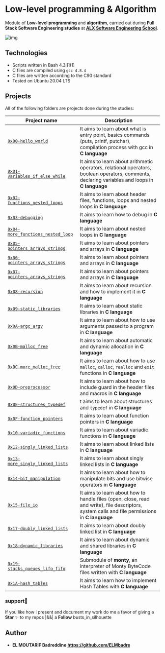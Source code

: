 # Low-level programming & Algorithm

Module of **Low-level programming** and **algorithm**, carried out during **Full Stack Software Engineering studies** at **[ALX Software Engineering School](https://www.alxafrica.com/)**.

![img](https://assets.imaginablefutures.com/media/images/ALX_Logo.max-200x150.png)


## Technologies

* Scripts written in Bash 4.3.11(1)
* C files are compiled using `gcc 4.8.4`
* C files are written according to the C90 standard
* Tested on Ubuntu 20.04 LTS

## Projects

All of the following folders are projects done during the studies:

| Project name | Description |
| ------------ | ----------- |
| [`0x00-hello_world`](https://github.com/ELMbadre/alx-low_level_programming/tree/main/0x00-hello_world) | It aims to learn about what is entry point, basics commands (puts, printf, putchar), compilation process with gcc in **C language** |
| [`0x01-variables_if_else_while`](https://github.com/ELMbadre/alx-low_level_programming/tree/main/0x01-variables_if_else_while) | It aims to learn about arithmetic operators, relational operators, boolean operators, comments, declaring variables and loops in **C language** |
| [`0x02-functions_nested_loops`](https://github.com/ELMbadre/alx-low_level_programming/tree/main/0x02-functions_nested_loops) | It aims to learn about header files, functions, loops and nested loops in **C language** |
| [`0x03-debugging`]() | It aims to learn how to debug in **C language** |
| [`0x04-more_functions_nested_loop`]() | It aims to learn about nested loops in **C language** |
| [`0x05-pointers_arrays_strings`]() | It aims to learn about pointers and arrays in **C language** |
| [`0x06-pointers_arrays_strings`]() | It aims to learn about pointers and arrays in **C language** |
| [`0x07-pointers_arrays_strings`]() | It aims to learn about pointers and arrays in **C language** |
| [`0x08-recursion`]() | It aims to learn about recursion and how to implement it in **C language** |
| [`0x09-static_libraries`]() | It aims to learn about static libraries in **C language** |
| [`0x0A-argc_argv`]() | It aims to learn about how to use arguments passed to a program in **C language** |
| [`0x0B-malloc_free`]() | It aims to learn about automatic and dynamic allocation in **C language** |
| [`0x0C-more_malloc_free`]() | It aims to learn about how to use `malloc`, `calloc`, `realloc` and `exit` functions in **C language** |
| [`0x0D-preprocessor`]() | It aims to learn about how to include guard in the header files and macros in **C language** |
| [`0x0E-structures_typedef`]() | t aims to learn about structures and `typedef` in **C language** |
| [`0x0F-function_pointers`]() | It aims to learn about function pointers in **C language** |
| [`0x10-variadic_functions`]() | It aims to learn about variadic functions in **C language** |
| [`0x12-singly_linked_lists`]() | It aims to learn about linked lists in **C language** |
| [`0x13-more_singly_linked_lists`]() | It aims to learn about singly linked lists in **C language** |
| [`0x14-bit_manipulation`]() | It aims to learn about how to manipulate bits and use bitwise operators in **C language** |
| [`0x15-file_io`]() | It aims to learn about how to handle files (open, close, read and write), file descriptors, system calls and file permissions in **C language** |
| [`0x17-doubly_linked_lists`]() | It aims to learn about doubly linked list in **C language** |
| [`0x18-dynamic_libraries`]() | It aims to learn about dynamic and shared libraries in **C language** |
| [`0x19-stacks_queues_lifo_fifo`]() | Submodule of **monty**, an interpreter of Monty ByteCode files written with **C language** |
| [`0x1A-hash_tables`]() | It aims to learn how to implement Hash Tables with **C language** |

### support:tada:

If you like how i present and document my work  do me a favor of giving a **Star** :sparkles: to my repos  |&&| a **Follow** busts_in_silhouette

## Author

- **EL MOUTARIF Badreddine** **https://github.com/ELMbadre**
